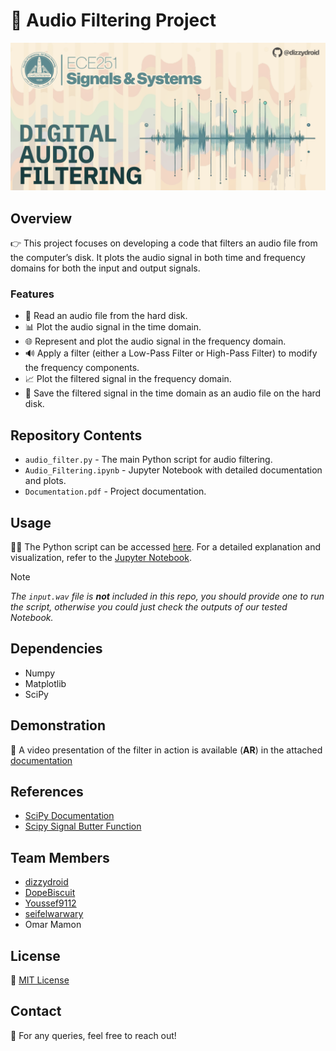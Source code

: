 # 🎵 Audio Filtering Project

<div id="header" align="left">
 <img src="img.png">
</div>

## Overview
👉 This project focuses on developing a code that filters an audio file from the computer’s disk. It plots the audio signal in both time and frequency domains for both the input and output signals.

### Features
- 📁 Read an audio file from the hard disk.
- 📊 Plot the audio signal in the time domain.
- 🌐 Represent and plot the audio signal in the frequency domain.
- 🔊 Apply a filter (either a Low-Pass Filter or High-Pass Filter) to modify the frequency components.
- 📈 Plot the filtered signal in the frequency domain.
- 💾 Save the filtered signal in the time domain as an audio file on the hard disk.

## Repository Contents
- `audio_filter.py` - The main Python script for audio filtering.
- `Audio_Filtering.ipynb` - Jupyter Notebook with detailed documentation and plots.
- `Documentation.pdf` - Project documentation.

## Usage
👩‍💻 The Python script can be accessed [here](audio_filter.py). For a detailed explanation and visualization, refer to the [Jupyter Notebook](Audio_Filtering.ipynb).
> [!NOTE]
<i>The `input.wav` file is <b>not</b> included in this repo, you should provide one to run the script, otherwise you could just check the outputs of our tested Notebook.</i>

## Dependencies
- Numpy
- Matplotlib
- SciPy

## Demonstration
🎥 A video presentation of the filter in action is available (<b>AR</b>) in the attached [documentation](Documentation.pdf)

## References
- [SciPy Documentation](https://docs.scipy.org/)
- [Scipy Signal Butter Function](https://docs.scipy.org/doc/scipy/reference/generated/scipy.signal.butter.html)

## Team Members
- [dizzydroid](https://github.com/dizzydroid)
- [DopeBiscuit](https://github.com/DopeBiscuit)
- [Youssef9112](https://github.com/Youssef9112)
- [seifelwarwary](https://github.com/seifelwarwary)
- Omar Mamon

## License
📜 [MIT License](LICENSE)

## Contact
💬 For any queries, feel free to reach out!
